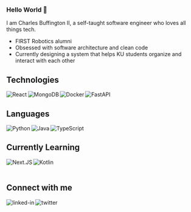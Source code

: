### Hello World 👋

I am Charles Buffington II, a self-taught software engineer who loves all things tech.

- FIRST Robotics alumni
- Obsessed with software architecture and clean code
- Currently designing a system that helps KU students organize and interact with each other

## Technologies
<img align="left" alt="React" src="https://img.shields.io/badge/react%20-%2320232a.svg?&style=for-the-badge&logo=react&logoColor=%2361DAFB" />
<img align="left" alt="MongoDB" src="https://img.shields.io/badge/MongoDB-%234ea94b.svg?style=for-the-badge&logo=mongodb&logoColor=white"/>
<img align="left" alt="Docker" src="https://img.shields.io/badge/docker-%230db7ed.svg?style=for-the-badge&logo=docker&logoColor=white"/>
<img align="left" alt="FastAPI" src="https://img.shields.io/badge/FastAPI-005571?style=for-the-badge&logo=fastapi"/>
<!-- <img align="left" alt="Expo" src="https://img.shields.io/badge/expo-1C1E24?style=for-the-badge&logo=expo&logoColor=#D04A37"/> -->
<br>

## Languages
<img align="left" alt="Python" src="https://img.shields.io/badge/python-%2314354C.svg?style=for-the-badge&logo=python&logoColor=white"/>
<img align="left" alt="Java" src="https://img.shields.io/badge/java-%23ED8B00.svg?style=for-the-badge&logo=java&logoColor=white"/>
<img align="left" alt="TypeScript" src="https://img.shields.io/badge/typescript-%23007ACC.svg?style=for-the-badge&logo=typescript&logoColor=white"/>
<br>

## Currently Learning
<!-- <img align="left" alt="Flutter" src="https://img.shields.io/badge/Flutter-%2302569B.svg?style=for-the-badge&logo=Flutter&logoColor=white" /> -->
<img align="left" alt="Next.JS" src="https://img.shields.io/badge/Next-black?style=for-the-badge&logo=next.js&logoColor=white" />
<img align="left" alt="Kotlin" src="https://img.shields.io/badge/kotlin-%230095D5.svg?style=for-the-badge&logo=kotlin&logoColor=white" />
<!-- <img align="left" alt="Ruby" src="https://img.shields.io/badge/ruby-%23CC342D.svg?style=for-the-badge&logo=ruby&logoColor=white" /> -->
<!-- <img align="left" alt="TailwindCSS" src="https://img.shields.io/badge/tailwindcss-%2338B2AC.svg?style=for-the-badge&logo=tailwind-css&logoColor=white" /> -->
<!-- <img align="left" alt="Google Cloud" src="https://img.shields.io/badge/GoogleCloud-%234285F4.svg?style=for-the-badge&logo=google-cloud&logoColor=white" /> -->
<!-- <img align="left" alt="Firebase" src="https://img.shields.io/badge/firebase-%23039BE5.svg?style=for-the-badge&logo=firebase" /> -->

<br>
<br>

## Connect with me

[<img align="left" alt="linked-in" src="https://img.shields.io/badge/linkedin-%230077B5.svg?&style=for-the-badge&logo=linkedin&logoColor=white" />](https://www.linkedin.com/in/charles-buffington-ii-468b9a185/)
[<img align="left" alt="twitter" src="https://img.shields.io/badge/twitter-%231DA1F2.svg?&style=for-the-badge&logo=twitter&logoColor=white" />](https://twitter.com/BuffingtonIi)

<!--
**Chuckinator2020/Chuckinator2020** is a ✨ _special_ ✨ repository because its `README.md` (this file) appears on your GitHub profile.

Here are some ideas to get you started:

- 🔭 I’m currently working on ...
- 🌱 I’m currently learning ...
- 👯 I’m looking to collaborate on ...
- 🤔 I’m looking for help with ...
- 💬 Ask me about ...
- 📫 How to reach me: ...
- 😄 Pronouns: ...
- ⚡ Fun fact: ...
-->
